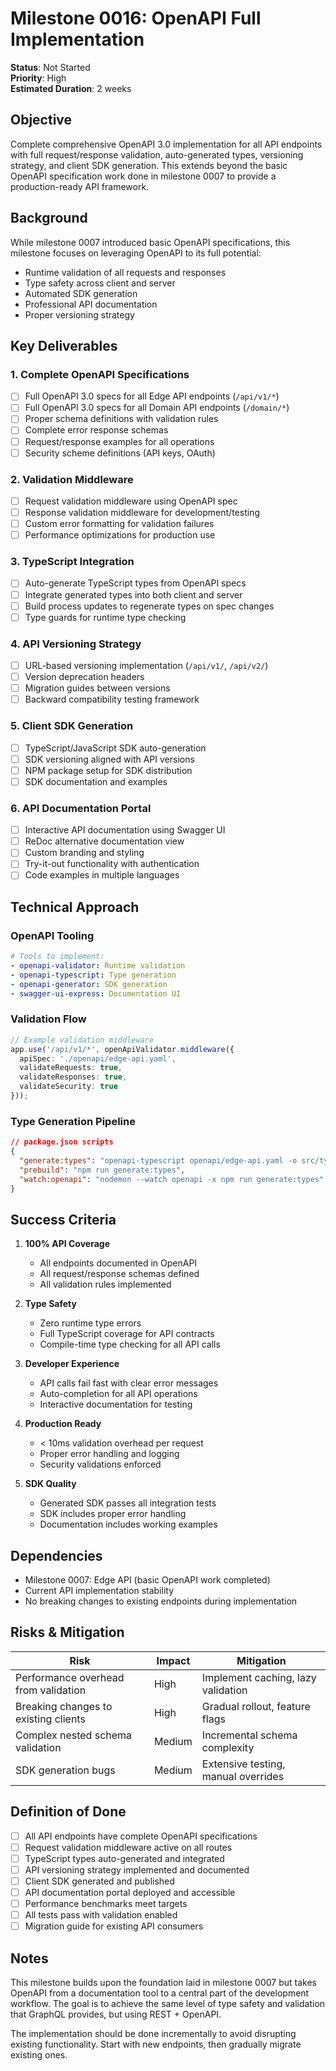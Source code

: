 # Milestone 0016: OpenAPI Full Implementation

**Status**: Not Started  
**Priority**: High  
**Estimated Duration**: 2 weeks  

## Objective

Complete comprehensive OpenAPI 3.0 implementation for all API endpoints with full request/response validation, auto-generated types, versioning strategy, and client SDK generation. This extends beyond the basic OpenAPI specification work done in milestone 0007 to provide a production-ready API framework.

## Background

While milestone 0007 introduced basic OpenAPI specifications, this milestone focuses on leveraging OpenAPI to its full potential:
- Runtime validation of all requests and responses
- Type safety across client and server
- Automated SDK generation
- Professional API documentation
- Proper versioning strategy

## Key Deliverables

### 1. Complete OpenAPI Specifications
- [ ] Full OpenAPI 3.0 specs for all Edge API endpoints (`/api/v1/*`)
- [ ] Full OpenAPI 3.0 specs for all Domain API endpoints (`/domain/*`)
- [ ] Proper schema definitions with validation rules
- [ ] Complete error response schemas
- [ ] Request/response examples for all operations
- [ ] Security scheme definitions (API keys, OAuth)

### 2. Validation Middleware
- [ ] Request validation middleware using OpenAPI spec
- [ ] Response validation middleware for development/testing
- [ ] Custom error formatting for validation failures
- [ ] Performance optimizations for production use

### 3. TypeScript Integration
- [ ] Auto-generate TypeScript types from OpenAPI specs
- [ ] Integrate generated types into both client and server
- [ ] Build process updates to regenerate types on spec changes
- [ ] Type guards for runtime type checking

### 4. API Versioning Strategy
- [ ] URL-based versioning implementation (`/api/v1/`, `/api/v2/`)
- [ ] Version deprecation headers
- [ ] Migration guides between versions
- [ ] Backward compatibility testing framework

### 5. Client SDK Generation
- [ ] TypeScript/JavaScript SDK auto-generation
- [ ] SDK versioning aligned with API versions
- [ ] NPM package setup for SDK distribution
- [ ] SDK documentation and examples

### 6. API Documentation Portal
- [ ] Interactive API documentation using Swagger UI
- [ ] ReDoc alternative documentation view
- [ ] Custom branding and styling
- [ ] Try-it-out functionality with authentication
- [ ] Code examples in multiple languages

## Technical Approach

### OpenAPI Tooling
```yaml
# Tools to implement:
- openapi-validator: Runtime validation
- openapi-typescript: Type generation
- openapi-generator: SDK generation
- swagger-ui-express: Documentation UI
```

### Validation Flow
```typescript
// Example validation middleware
app.use('/api/v1/*', openApiValidator.middleware({
  apiSpec: './openapi/edge-api.yaml',
  validateRequests: true,
  validateResponses: true,
  validateSecurity: true
}));
```

### Type Generation Pipeline
```json
// package.json scripts
{
  "generate:types": "openapi-typescript openapi/edge-api.yaml -o src/types/api.ts",
  "prebuild": "npm run generate:types",
  "watch:openapi": "nodemon --watch openapi -x npm run generate:types"
}
```

## Success Criteria

1. **100% API Coverage**
   - All endpoints documented in OpenAPI
   - All request/response schemas defined
   - All validation rules implemented

2. **Type Safety**
   - Zero runtime type errors
   - Full TypeScript coverage for API contracts
   - Compile-time type checking for all API calls

3. **Developer Experience**
   - API calls fail fast with clear error messages
   - Auto-completion for all API operations
   - Interactive documentation for testing

4. **Production Ready**
   - < 10ms validation overhead per request
   - Proper error handling and logging
   - Security validations enforced

5. **SDK Quality**
   - Generated SDK passes all integration tests
   - SDK includes proper error handling
   - Documentation includes working examples

## Dependencies

- Milestone 0007: Edge API (basic OpenAPI work completed)
- Current API implementation stability
- No breaking changes to existing endpoints during implementation

## Risks & Mitigation

| Risk | Impact | Mitigation |
|------|--------|------------|
| Performance overhead from validation | High | Implement caching, lazy validation |
| Breaking changes to existing clients | High | Gradual rollout, feature flags |
| Complex nested schema validation | Medium | Incremental schema complexity |
| SDK generation bugs | Medium | Extensive testing, manual overrides |

## Definition of Done

- [ ] All API endpoints have complete OpenAPI specifications
- [ ] Request validation middleware active on all routes
- [ ] TypeScript types auto-generated and integrated
- [ ] API versioning strategy implemented and documented
- [ ] Client SDK generated and published
- [ ] API documentation portal deployed and accessible
- [ ] Performance benchmarks meet targets
- [ ] All tests pass with validation enabled
- [ ] Migration guide for existing API consumers

## Notes

This milestone builds upon the foundation laid in milestone 0007 but takes OpenAPI from a documentation tool to a central part of the development workflow. The goal is to achieve the same level of type safety and validation that GraphQL provides, but using REST + OpenAPI.

The implementation should be done incrementally to avoid disrupting existing functionality. Start with new endpoints, then gradually migrate existing ones.